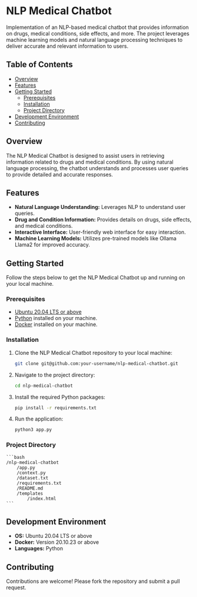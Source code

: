 
# NLP Medical Chatbot

Implementation of an NLP-based medical chatbot that provides information on drugs, medical conditions, side effects, and more. The project leverages machine learning models and natural language processing techniques to deliver accurate and relevant information to users.

## Table of Contents
- [Overview](#overview)
- [Features](#features)
- [Getting Started](#getting-started)
  - [Prerequisites](#prerequisites)
  - [Installation](#installation)
  - [Project Directory](#project-directory)
- [Development Environment](#development-environment)
- [Contributing](#contributing)


## Overview
The NLP Medical Chatbot is designed to assist users in retrieving information related to drugs and medical conditions. By using natural language processing, the chatbot understands and processes user queries to provide detailed and accurate responses.

## Features
- **Natural Language Understanding:** Leverages NLP to understand user queries.
- **Drug and Condition Information:** Provides details on drugs, side effects, and medical conditions.
- **Interactive Interface:** User-friendly web interface for easy interaction.
- **Machine Learning Models:** Utilizes pre-trained models like Ollama Llama2 for improved accuracy.

## Getting Started
Follow the steps below to get the NLP Medical Chatbot up and running on your local machine.

### Prerequisites
- [Ubuntu 20.04 LTS or above](https://ubuntu.com/download)
- [Python](https://www.python.org/) installed on your machine.
- [Docker](https://docs.docker.com/engine/install/ubuntu/) installed on your machine.

### Installation
1. Clone the NLP Medical Chatbot repository to your local machine:
    ```bash
    git clone git@github.com:your-username/nlp-medical-chatbot.git
    ```
2. Navigate to the project directory:
    ```bash
    cd nlp-medical-chatbot
    ```
3. Install the required Python packages:
    ```bash
    pip install -r requirements.txt
    ```
4. Run the application:
    ```bash
    python3 app.py
    ```

### Project Directory
    ```bash
    /nlp-medical-chatbot
        /app.py
        /context.py
        /dataset.txt
        /requirements.txt
        /README.md
        /templates
            /index.html
    ```

## Development Environment
- **OS:** Ubuntu 20.04 LTS or above
- **Docker:** Version 20.10.23 or above
- **Languages:** Python

## Contributing
Contributions are welcome! Please fork the repository and submit a pull request.
